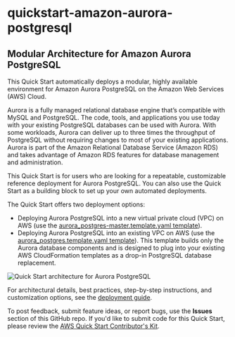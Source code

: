 # quickstart-amazon-aurora-postgresql
## Modular Architecture for Amazon Aurora PostgreSQL

This Quick Start automatically deploys a modular, highly available environment for Amazon Aurora PostgreSQL on the Amazon Web Services (AWS) Cloud.

Aurora is a fully managed relational database engine that’s compatible with MySQL and PostgreSQL. The code, tools, and applications you use today with your existing PostgreSQL databases can be used with Aurora. With some workloads, Aurora can deliver up to three times the throughput of PostgreSQL without requiring changes to most of your existing applications. Aurora is part of the Amazon Relational Database Service (Amazon RDS) and takes advantage of Amazon RDS features for database management and administration.  

This Quick Start is for users who are looking for a repeatable, customizable reference deployment for Aurora PostgreSQL. You can also use the Quick Start as a building block to set up your own automated deployments. 

The Quick Start offers two deployment options:

- Deploying Aurora PostgreSQL into a new virtual private cloud (VPC) on AWS (use the [aurora_postgres-master.template.yaml template](https://github.com/aws-quickstart/quickstart-amazon-aurora/blob/develop/templates/aurora_postgres-master.template.yaml)).
- Deploying Aurora PostgreSQL into an existing VPC on AWS (use the [aurora_postgres.template.yaml template](https://github.com/aws-quickstart/quickstart-amazon-aurora/blob/develop/templates/aurora_postgres.template.yaml)). This template builds only the Aurora database components and is designed to plug into your existing AWS CloudFormation templates as a drop-in PostgreSQL database replacement.

![Quick Start architecture for Aurora PostgreSQL](https://d0.awsstatic.com/partner-network/QuickStart/datasheets/amazon-aurora-quick-start-architecture.png)

For architectural details, best practices, step-by-step instructions, and customization options, see the 
[deployment guide](https://fwd.aws/jzGyq).

To post feedback, submit feature ideas, or report bugs, use the **Issues** section of this GitHub repo.
If you'd like to submit code for this Quick Start, please review the [AWS Quick Start Contributor's Kit](https://aws-quickstart.github.io/). 
